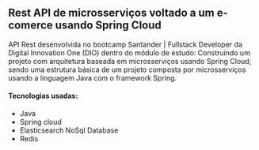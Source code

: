 ## Rest API de microsserviços voltado a um e-comerce usando Spring Cloud

API Rest desenvolvida no bootcamp Santander | Fullstack Developer da Digital Innovation One (DIO) dentro do módulo de estudo: Construindo um projeto com arquitetura baseada em microsserviços usando Spring Cloud; sendo uma estrutura básica de um projeto composta por microsserviços usando a linguagem Java com o framework Spring.

#### Tecnologias usadas:

* Java
* Spring cloud
* Elasticsearch NoSql Database
* Redis